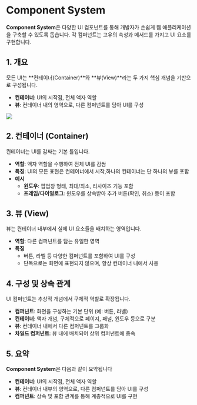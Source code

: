 
# Component System

**Component System**은 다양한 UI 컴포넌트를 통해 개발자가 손쉽게 웹 애플리케이션을 구축할 수 있도록 돕습니다. 각 컴퍼넌트는 고유의 속성과 메서드를 가지고 UI 요소를 구현합니다.


## 1. 개요

모든 UI는 **컨테이너(Container)**와 **뷰(View)**라는 두 가지 핵심 개념을 기반으로 구성됩니다.

- **컨테이너**: UI의 시작점, 전체 액자 역할  
- **뷰**: 컨테이너 내의 영역으로, 다른 컴퍼넌트를 담아 UI를 구성

![](https://wikidocs.net/images/page/276095/Component.png)



## 2. 컨테이너 (Container)

컨테이너는 UI를 감싸는 기본 틀입니다.

- **역할**: 액자 역할을 수행하여 전체 UI를 감쌈  
- **특징**: UI의 모든 표현은 컨테이너에서 시작,하나의 컨테이너는 단 하나의 뷰를 포함
- **예시**
     - **윈도우**: 팝업창 형태, 최대/최소, 리사이즈 기능 포함  
     - **프레임/다이얼로그**: 윈도우를 상속받아 추가 버튼(확인, 취소) 등이 포함



## 3. 뷰 (View)

뷰는 컨테이너 내부에서 실제 UI 요소들을 배치하는 영역입니다.

- **역할**: 다른 컴퍼넌트를 담는 유일한 영역
- **특징**
     - 버튼, 라벨 등 다양한 컴퍼넌트를 포함하여 UI를 구성  
     - 단독으로는 화면에 표현되지 않으며, 항상 컨테이너 내에서 사용


## 4. 구성 및 상속 관계

UI 컴퍼넌트는 추상적 개념에서 구체적 역할로 확장됩니다.

- **컴퍼넌트**: 화면을 구성하는 기본 단위 (예: 버튼, 라벨)
- **컨테이너**: 액자 개념, 구체적으로 페이지, 패널, 윈도우 등으로 구분  
- **뷰**: 컨테이너 내에서 다른 컴퍼넌트를 그룹화  
- **차일드 컴퍼넌트**: 뷰 내에 배치되어 상위 컴퍼넌트에 종속

## 5. 요약

**Component System**은 다음과 같이 요약됩니다

- **컨테이너**: UI의 시작점, 전체 액자 역할
- **뷰**: 컨테이너 내부의 영역으로, 다른 컴퍼넌트를 담아 UI를 구성
- **컴퍼넌트**: 상속 및 포함 관계를 통해 계층적으로 UI를 구현


